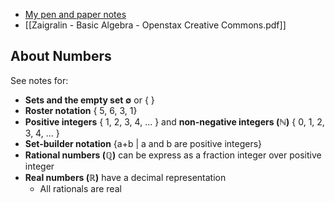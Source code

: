 - [My pen and paper notes](https://photos.app.goo.gl/E3HbV4WQa8Thr3BE9)
- [[Zaigralin - Basic Algebra - Openstax Creative Commons.pdf]]

## About Numbers

See notes for:

- **Sets and the empty set ∅** or { }
- **Roster notation** { 5, 6, 3, 1}
- **Positive integers** { 1, 2, 3, 4, ... } and **non-negative integers (ℕ)** { 0, 1, 2, 3, 4, ... }
- **Set-builder notation** {a+b | a and b are positive integers}
- **Rational numbers (ℚ)** can be express as a fraction integer over positive integer 
- **Real numbers (ℝ)** have a decimal representation
  - All rationals are real